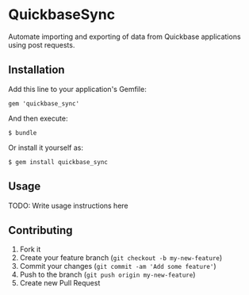 # QuickbaseSync

Automate importing and exporting of data from Quickbase applications using post requests.

## Installation

Add this line to your application's Gemfile:

    gem 'quickbase_sync'

And then execute:

    $ bundle

Or install it yourself as:

    $ gem install quickbase_sync

## Usage

TODO: Write usage instructions here

## Contributing

1. Fork it
2. Create your feature branch (`git checkout -b my-new-feature`)
3. Commit your changes (`git commit -am 'Add some feature'`)
4. Push to the branch (`git push origin my-new-feature`)
5. Create new Pull Request
